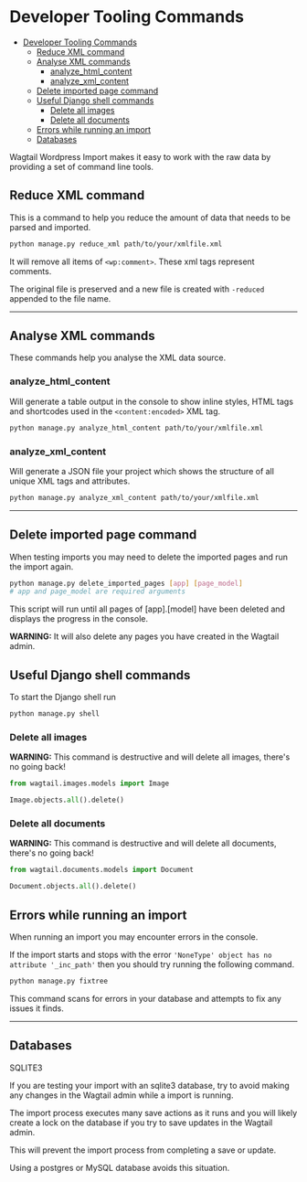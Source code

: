 # Developer Tooling Commands

- [Developer Tooling Commands](#developer-tooling-commands)
  - [Reduce XML command](#reduce-xml-command)
  - [Analyse XML commands](#analyse-xml-commands)
    - [analyze_html_content](#analyze_html_content)
    - [analyze_xml_content](#analyze_xml_content)
  - [Delete imported page command](#delete-imported-page-command)
  - [Useful Django shell commands](#useful-django-shell-commands)
    - [Delete all images](#delete-all-images)
    - [Delete all documents](#delete-all-documents)
  - [Errors while running an import](#errors-while-running-an-import)
  - [Databases](#databases)

Wagtail Wordpress Import makes it easy to work with the raw data by providing a set of command line tools.

## Reduce XML command

This is a command to help you reduce the amount of data that needs to be parsed and imported.

```bash
python manage.py reduce_xml path/to/your/xmlfile.xml
```

It will remove all items of `<wp:comment>`. These xml tags represent comments.

The original file is preserved and a new file is created with `-reduced` appended to the file name.

---

## Analyse XML commands

These commands help you analyse the XML data source.

### analyze_html_content

Will generate a table output in the console to show inline styles, HTML tags and shortcodes used in the `<content:encoded>` XML tag.

```bash
python manage.py analyze_html_content path/to/your/xmlfile.xml
```

### analyze_xml_content

Will generate a JSON file your project which shows the structure of all unique XML tags and attributes.

```bash
python manage.py analyze_xml_content path/to/your/xmlfile.xml
```

---

## Delete imported page command

When testing imports you may need to delete the imported pages and run the import again.

```bash
python manage.py delete_imported_pages [app] [page_model]
# app and page_model are required arguments
```

This script will run until all pages of [app].[model] have been deleted and displays the progress in the console.

**WARNING:** It will also delete any pages you have created in the Wagtail admin.

## Useful Django shell commands

To start the Django shell run

```bash
python manage.py shell
```

### Delete all images

**WARNING:** This command is destructive and will delete all images, there's no going back!

```python
from wagtail.images.models import Image
```

```python
Image.objects.all().delete()
```

### Delete all documents

**WARNING:** This command is destructive and will delete all documents, there's no going back!

```python
from wagtail.documents.models import Document
```

```python
Document.objects.all().delete()
```

## Errors while running an import

When running an import you may encounter errors in the console.

If the import starts and stops with the error `'NoneType' object has no attribute '_inc_path'` then you should try running the following command.

```python
python manage.py fixtree
```

This command scans for errors in your database and attempts to fix any issues it finds.

---

## Databases

SQLITE3

If you are testing your import with an sqlite3 database, try to avoid making any changes in the Wagtail admin while a import is running.

The import process executes many save actions as it runs and you will likely create a lock on the database if you try to save updates in the Wagtail admin.

This will prevent the import process from completing a save or update.

Using a postgres or MySQL database avoids this situation.
